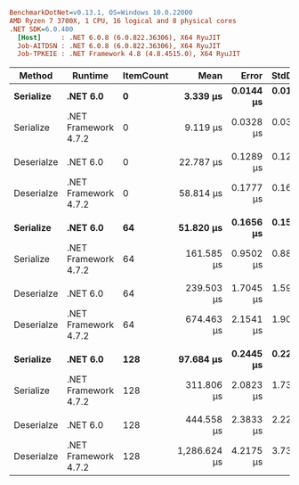 ``` ini

BenchmarkDotNet=v0.13.1, OS=Windows 10.0.22000
AMD Ryzen 7 3700X, 1 CPU, 16 logical and 8 physical cores
.NET SDK=6.0.400
  [Host]     : .NET 6.0.8 (6.0.822.36306), X64 RyuJIT
  Job-AITDSN : .NET 6.0.8 (6.0.822.36306), X64 RyuJIT
  Job-TPKEIE : .NET Framework 4.8 (4.8.4515.0), X64 RyuJIT


```
|     Method |              Runtime | ItemCount |         Mean |     Error |    StdDev |        Ratio | RatioSD | Allocated |
|----------- |--------------------- |---------- |-------------:|----------:|----------:|-------------:|--------:|----------:|
|  **Serialize** |             **.NET 6.0** |         **0** |     **3.339 μs** | **0.0144 μs** | **0.0134 μs** | **2.73x faster** |   **0.02x** |      **1 KB** |
|  Serialize | .NET Framework 4.7.2 |         0 |     9.119 μs | 0.0328 μs | 0.0307 μs |     baseline |         |      1 KB |
|            |                      |           |              |           |           |              |         |           |
| Deserialze |             .NET 6.0 |         0 |    22.787 μs | 0.1289 μs | 0.1206 μs | 2.58x faster |   0.01x |     10 KB |
| Deserialze | .NET Framework 4.7.2 |         0 |    58.814 μs | 0.1777 μs | 0.1662 μs |     baseline |         |     14 KB |
|            |                      |           |              |           |           |              |         |           |
|  **Serialize** |             **.NET 6.0** |        **64** |    **51.820 μs** | **0.1656 μs** | **0.1549 μs** | **3.12x faster** |   **0.02x** |     **15 KB** |
|  Serialize | .NET Framework 4.7.2 |        64 |   161.585 μs | 0.9502 μs | 0.8888 μs |     baseline |         |     43 KB |
|            |                      |           |              |           |           |              |         |           |
| Deserialze |             .NET 6.0 |        64 |   239.503 μs | 1.7045 μs | 1.5944 μs | 2.82x faster |   0.02x |     42 KB |
| Deserialze | .NET Framework 4.7.2 |        64 |   674.463 μs | 2.1541 μs | 1.9096 μs |     baseline |         |     47 KB |
|            |                      |           |              |           |           |              |         |           |
|  **Serialize** |             **.NET 6.0** |       **128** |    **97.684 μs** | **0.2445 μs** | **0.2287 μs** | **3.19x faster** |   **0.02x** |     **28 KB** |
|  Serialize | .NET Framework 4.7.2 |       128 |   311.806 μs | 2.0823 μs | 1.7388 μs |     baseline |         |     85 KB |
|            |                      |           |              |           |           |              |         |           |
| Deserialze |             .NET 6.0 |       128 |   444.558 μs | 2.3833 μs | 2.2293 μs | 2.89x faster |   0.02x |     75 KB |
| Deserialze | .NET Framework 4.7.2 |       128 | 1,286.624 μs | 4.2175 μs | 3.7387 μs |     baseline |         |     80 KB |
